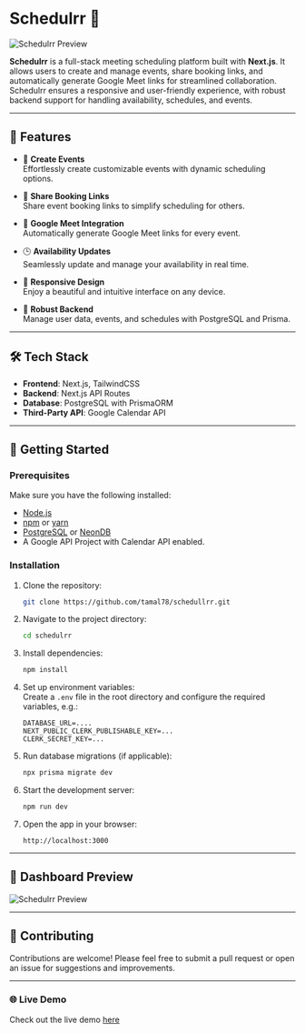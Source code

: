 # Schedulrr 📅

![Schedulrr Preview](https://github.com/user-attachments/assets/0d4b2ce7-ebfb-4e31-a48e-a394c2cb3ddc)

**Schedulrr** is a full-stack meeting scheduling platform built with **Next.js**. It allows users to create and manage events, share booking links, and automatically generate Google Meet links for streamlined collaboration. Schedulrr ensures a responsive and user-friendly experience, with robust backend support for handling availability, schedules, and events.

---

## 🌟 Features

- 📅 **Create Events**  
  Effortlessly create customizable events with dynamic scheduling options.

- 🔗 **Share Booking Links**  
  Share event booking links to simplify scheduling for others.

- 📧 **Google Meet Integration**  
  Automatically generate Google Meet links for every event.

- 🕒 **Availability Updates**  
  Seamlessly update and manage your availability in real time.

- 🚀 **Responsive Design**  
  Enjoy a beautiful and intuitive interface on any device.

- 💾 **Robust Backend**  
  Manage user data, events, and schedules with PostgreSQL and Prisma.

---

## 🛠️ Tech Stack

- **Frontend**: Next.js, TailwindCSS
- **Backend**: Next.js API Routes
- **Database**: PostgreSQL with PrismaORM
- **Third-Party API**: Google Calendar API

---

## 🚀 Getting Started

### Prerequisites

Make sure you have the following installed:

- [Node.js](https://nodejs.org/)
- [npm](https://www.npmjs.com/) or [yarn](https://yarnpkg.com/)
- [PostgreSQL](https://www.postgresql.org/) or [NeonDB](https://neon.tech/)
- A Google API Project with Calendar API enabled.

### Installation

1. Clone the repository:

   ```bash
   git clone https://github.com/tamal78/schedullrr.git
   ```

2. Navigate to the project directory:

   ```bash
   cd schedulrr
   ```

3. Install dependencies:

   ```bash
   npm install
   ```

4. Set up environment variables:  
    Create a `.env` file in the root directory and configure the required variables, e.g.:

   ```env
   DATABASE_URL=....
   NEXT_PUBLIC_CLERK_PUBLISHABLE_KEY=...
   CLERK_SECRET_KEY=...
   ```

5. Run database migrations (if applicable):

   ```bash
   npx prisma migrate dev
   ```

6. Start the development server:

   ```bash
   npm run dev
   ```

7. Open the app in your browser:
   ```
   http://localhost:3000
   ```

---

## 📸 Dashboard Preview

![Schedulrr Preview](https://i.ibb.co/F4bm5rj/Screenshot-2024-11-20-131252.png)

---

## 🤝 Contributing

Contributions are welcome! Please feel free to submit a pull request or open an issue for suggestions and improvements.

---

### 🌐 Live Demo

Check out the live demo [here](https://schedullrr.vercel.app/)
